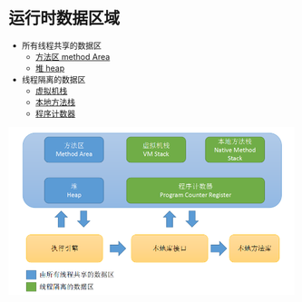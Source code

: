 # 运行时数据区域

- 所有线程共享的数据区
  -  [方法区 method Area](04-方法区.md) 
  - [堆 heap ](03-Java堆.md) 
- 线程隔离的数据区
  - [虚拟机栈](02-Java虚拟机栈.md) 
  - [本地方法栈  ](11-本地方法栈.md) 
  -  [程序计数器](01-程序计数器.md) 

![img](../../assets/1671546-20190427141310333-343604547.png)